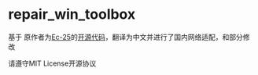 # repair_win_toolbox
 基于 原作者为[Ec-25](https://github.com/Ec-25)的[开源代码](https://github.com/Ec-25/FixIt/tree/v1.14.6)，翻译为中文并进行了国内网络适配，和部分修改

 请遵守MIT License开源协议

